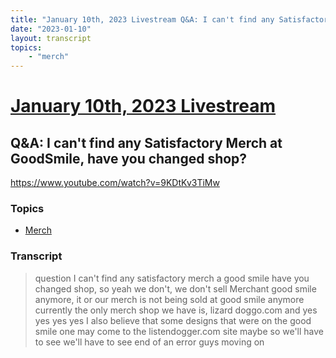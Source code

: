 ```yaml
---
title: "January 10th, 2023 Livestream Q&A: I can't find any Satisfactory Merch at GoodSmile, have you changed shop?"
date: "2023-01-10"
layout: transcript
topics:
    - "merch"
---
```

# [January 10th, 2023 Livestream](../2023-01-10.md)
## Q&A: I can't find any Satisfactory Merch at GoodSmile, have you changed shop?
https://www.youtube.com/watch?v=9KDtKv3TiMw

### Topics
* [Merch](../topics/merch.md)

### Transcript

> question I can't find any satisfactory merch a good smile have you changed shop, so yeah we don't, we don't sell Merchant good smile anymore, it or our merch is not being sold at good smile anymore currently the only merch shop we have is, lizard doggo.com and yes yes yes yes I also believe that some designs that were on the good smile one may come to the listendogger.com site maybe so we'll have to see we'll have to see end of an error guys moving on
